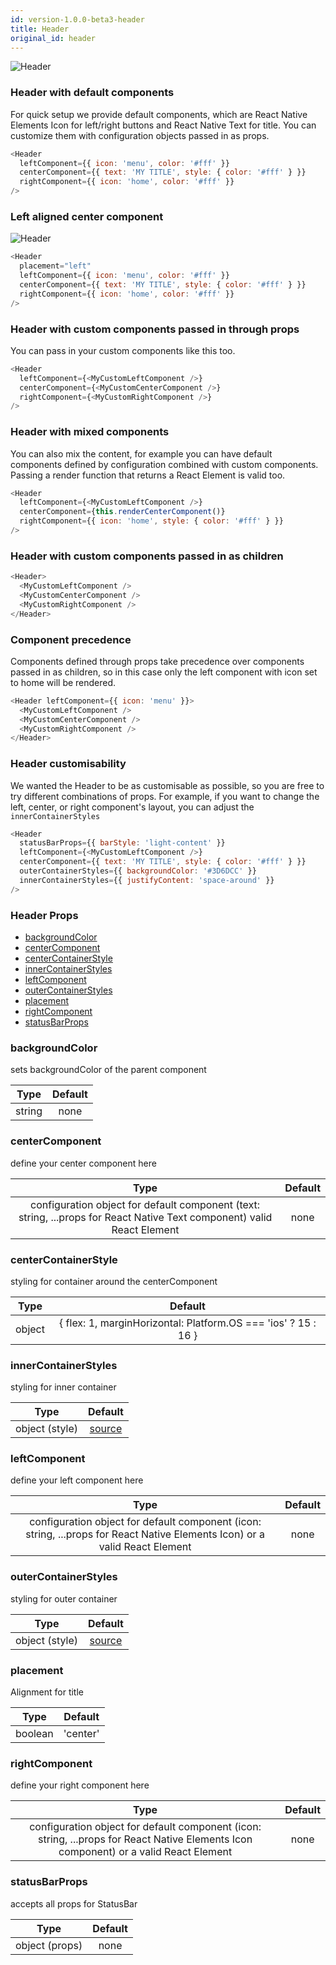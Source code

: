 ```yaml
---
id: version-1.0.0-beta3-header
title: Header
original_id: header
---
```


![Header](/react-native-elements/img/header.png)

### Header with default components

For quick setup we provide default components, which are React Native Elements Icon for left/right buttons and React Native Text for title. You can customize them with configuration objects passed in as props.

```js
<Header
  leftComponent={{ icon: 'menu', color: '#fff' }}
  centerComponent={{ text: 'MY TITLE', style: { color: '#fff' } }}
  rightComponent={{ icon: 'home', color: '#fff' }}
/>
```

### Left aligned center component

![Header](/react-native-elements/img/header-left.png)

```js
<Header
  placement="left"
  leftComponent={{ icon: 'menu', color: '#fff' }}
  centerComponent={{ text: 'MY TITLE', style: { color: '#fff' } }}
  rightComponent={{ icon: 'home', color: '#fff' }}
/>
```

### Header with custom components passed in through props

You can pass in your custom components like this too.

```js
<Header
  leftComponent={<MyCustomLeftComponent />}
  centerComponent={<MyCustomCenterComponent />}
  rightComponent={<MyCustomRightComponent />}
/>
```

### Header with mixed components

You can also mix the content, for example you can have default components defined by configuration combined with custom components. Passing a render function that returns a React Element is valid too.

```js
<Header
  leftComponent={<MyCustomLeftComponent />}
  centerComponent={this.renderCenterComponent()}
  rightComponent={{ icon: 'home', style: { color: '#fff' } }}
/>
```

### Header with custom components passed in as children

```js
<Header>
  <MyCustomLeftComponent />
  <MyCustomCenterComponent />
  <MyCustomRightComponent />
</Header>
```

### Component precedence

Components defined through props take precedence over components passed in as children, so in this case only the left component with icon set to home will be rendered.

```js
<Header leftComponent={{ icon: 'menu' }}>
  <MyCustomLeftComponent />
  <MyCustomCenterComponent />
  <MyCustomRightComponent />
</Header>
```

### Header customisability

We wanted the Header to be as customisable as possible, so you are free to try different combinations of props. For example, if you want to change the left, center, or right component's layout, you can adjust the `innerContainerStyles`

```js
<Header
  statusBarProps={{ barStyle: 'light-content' }}
  leftComponent={<MyCustomLeftComponent />}
  centerComponent={{ text: 'MY TITLE', style: { color: '#fff' } }}
  outerContainerStyles={{ backgroundColor: '#3D6DCC' }}
  innerContainerStyles={{ justifyContent: 'space-around' }}
/>
```

### Header Props

  * [backgroundColor](#backgroundcolor)
  * [centerComponent](#centercomponent)
  * [centerContainerStyle](#centercontainerstyle)
  * [innerContainerStyles](#innercontainerstyles)
  * [leftComponent](#leftcomponent)
  * [outerContainerStyles](#outercontainerstyles)
  * [placement](#placement)
  * [rightComponent](#rightcomponent)
  * [statusBarProps](#statusbarprops)

### backgroundColor
  sets backgroundColor of the parent component     

 | Type    | Default |
 |:-------:|:-------:|
 |  string   |  none       |


### centerComponent
  define your center component here

 | Type    | Default |
 |:-------:|:-------:|
 |  configuration object for default component (text: string, ...props for React Native Text component) valid React Element     |  none  |


### centerContainerStyle
  styling for container around the centerComponent 

 | Type    | Default |
 |:-------:|:-------:|
 |  object    |  { flex: 1, marginHorizontal: Platform.OS === 'ios' ? 15 : 16 }  |


### innerContainerStyles
  styling for inner container

 | Type    | Default |
 |:-------:|:-------:|
 |  object (style)    |  [source](https://github.com/react-native-training/react-native-elements/blob/1f06e20e7742b87be696cf3921979afdfdd87315/src/header/Header.js#L85) |


### leftComponent
  define your left component here      

 | Type    | Default |
 |:-------:|:-------:|
 |  configuration object for default component (icon: string, ...props for React Native Elements Icon) or a valid React Element    |  none   |


### outerContainerStyles
  styling for outer container                      

 | Type    | Default |
 |:-------:|:-------:|
 |  object (style)      |  [source](https://github.com/react-native-training/react-native-elements/blob/1f06e20e7742b87be696cf3921979afdfdd87315/src/header/Header.js#L91) |


### placement
  Alignment for title                      

 | Type    | Default |
 |:-------:|:-------:|
 |  boolean    |  'center'   |


### rightComponent
  define your right component here     

 | Type    | Default |
 |:-------:|:-------:|
 |  configuration object for default component (icon: string, ...props for React Native Elements Icon component) or a valid React Element   |  none       |


### statusBarProps
  accepts all props for StatusBar                  

 | Type    | Default |
 |:-------:|:-------:|
 |  object (props)         |  none     |


